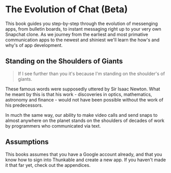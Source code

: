 <head>
<script async src="//pagead2.googlesyndication.com/pagead/js/adsbygoogle.js"></script>
<script>
     (adsbygoogle = window.adsbygoogle || []).push({
          google_ad_client: "ca-pub-2290968911889448",
          enable_page_level_ads: true
     });
</script>
</head>

# The Evolution of Chat (Beta)

<!-- ![android evolution](img/evolution.png) -->
<!-- http://www.bonkersworld.net/robot-evolution/ -->

This book guides you step-by-step through the evolution of messenging apps, from bulletin boards, to instant messaging right up to your very own Snapchat clone. As we journey from the earliest and most primative communication apps to the newest and shiniest we'll learn the how's and why's of app development.

## Standing on the Shoulders of Giants

> If I see further than you it's because I'm standing on the shoulder's of giants.

These famous words were supposedly uttered by Sir Isaac Newton. What he meant by this is that his work  - discoveries in optics, mathematics, astronomy and finance - would not have been possible without the work of his predecessors.

In much the same way, our ability to make video calls and send snaps to almost anywhere on the planet stands on the shoulders of decades of work by programmers who communicated via text.

## Assumptions

This books assumes that you have a Google account already, and that you know how to sign into Thunkable and create a new app. If you haven't made it that far yet, check out the appendices.